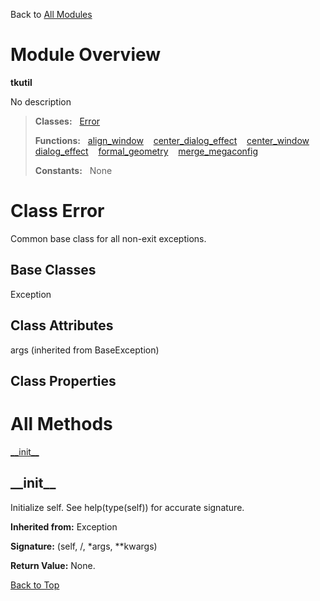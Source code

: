 Back to [All Modules](https://github.com/pyrustic/tkutil/blob/master/docs/modules/README.md#readme)

# Module Overview

**tkutil**
 
No description

> **Classes:** &nbsp; [Error](https://github.com/pyrustic/tkutil/blob/master/docs/modules/content/tkutil/content/classes/Error.md#class-error)
>
> **Functions:** &nbsp; [align\_window](https://github.com/pyrustic/tkutil/blob/master/docs/modules/content/tkutil/content/functions.md#align_window) &nbsp;&nbsp; [center\_dialog\_effect](https://github.com/pyrustic/tkutil/blob/master/docs/modules/content/tkutil/content/functions.md#center_dialog_effect) &nbsp;&nbsp; [center\_window](https://github.com/pyrustic/tkutil/blob/master/docs/modules/content/tkutil/content/functions.md#center_window) &nbsp;&nbsp; [dialog\_effect](https://github.com/pyrustic/tkutil/blob/master/docs/modules/content/tkutil/content/functions.md#dialog_effect) &nbsp;&nbsp; [formal\_geometry](https://github.com/pyrustic/tkutil/blob/master/docs/modules/content/tkutil/content/functions.md#formal_geometry) &nbsp;&nbsp; [merge\_megaconfig](https://github.com/pyrustic/tkutil/blob/master/docs/modules/content/tkutil/content/functions.md#merge_megaconfig)
>
> **Constants:** &nbsp; None

# Class Error
Common base class for all non-exit exceptions.

## Base Classes
Exception

## Class Attributes
args (inherited from BaseException)

## Class Properties


# All Methods
[\_\_init\_\_](#__init__)

## \_\_init\_\_
Initialize self.  See help(type(self)) for accurate signature.

**Inherited from:** Exception

**Signature:** (self, /, \*args, \*\*kwargs)





**Return Value:** None.

[Back to Top](#module-overview)



